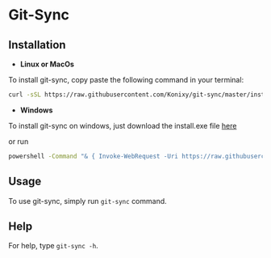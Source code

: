 # Git-Sync

## Installation

- **Linux or MacOs**

To install git-sync, copy paste the following command in your terminal:

```bash
curl -sSL https://raw.githubusercontent.com/Konixy/git-sync/master/install.sh | bash
```

- **Windows**

To install git-sync on windows, just download the install.exe file [here](https://github.com/Konixy/git-sync/releases/latest)

or run

```cmd
powershell -Command "& { Invoke-WebRequest -Uri https://raw.githubusercontent.com/Konixy/git-sync/master/install.bat -OutFile C:\temp\install.bat; Start-Process -FilePath C:\temp\install.bat }"
```

## Usage

To use git-sync, simply run `git-sync` command.

## Help

For help, type `git-sync -h`.

